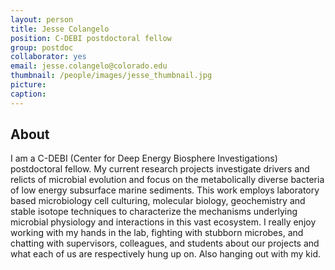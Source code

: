 ```yaml
---
layout: person
title: Jesse Colangelo
position: C-DEBI postdoctoral fellow
group: postdoc
collaborator: yes
email: jesse.colangelo@colorado.edu
thumbnail: /people/images/jesse_thumbnail.jpg
picture:
caption:
---
```




## About

 I am a C-DEBI (Center for Deep Energy Biosphere Investigations) postdoctoral fellow. My current research projects investigate drivers and relicts of microbial evolution and focus on the metabolically diverse bacteria of low energy subsurface marine sediments. This work employs laboratory based microbiology cell culturing, molecular biology, geochemistry and stable isotope techniques to characterize the mechanisms underlying microbial physiology and interactions in this vast ecosystem. I really enjoy working with my hands in the lab, fighting with stubborn microbes, and chatting with supervisors, colleagues, and students about our projects and what each of us are respectively hung up on. Also hanging out with my kid.
